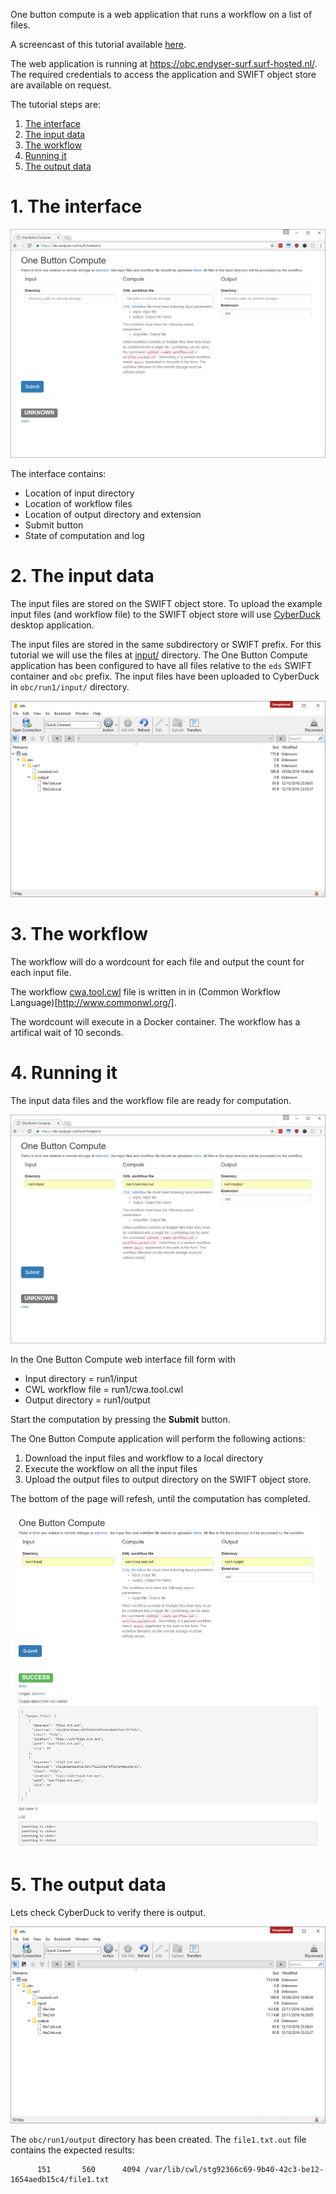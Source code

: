 One button compute is a web application that runs a workflow on a list of files.

A screencast of this tutorial available [here](https://www.youtube.com/watch?v=WOjkQ4Y5ouc).

The web application is running at https://obc.endyser-surf.surf-hosted.nl/.
The required credentials to access the application and SWIFT object store are available on request.

The tutorial steps are:
1. [The interface](#the-interface)
2. [The input data](#the-input-data)
3. [The workflow](#the-workflow)
4. [Running it](#running-it)
5. [The output data](#the-output-data)

# 1. The interface

![One Button Compute Interface](interface.png "One Button Compute Interface")

The interface contains:

* Location of input directory
* Location of workflow files
* Location of output directory and extension
* Submit button
* State of computation and log

# 2. The input data

The input files are stored on the SWIFT object store. 
To upload the example input files (and workflow file) to the SWIFT object store will use [CyberDuck](https://cyberduck.io/) desktop application.

The input files are stored in the same subdirectory or SWIFT prefix. 
For this tutorial we will use the files at [input/](input/) directory. 
The One Button Compute application has been configured to have all files relative to the `eds` SWIFT container and `obc` prefix. 
The input files have been uploaded to CyberDuck in `obc/run1/input/` directory.

![CyberDuck input files](cyberduck-input.png "CyberDuck input files")

# 3. The workflow

The workflow will do a wordcount for each file and output the count for each input file.

The workflow [cwa.tool.cwl](https://github.com/surf-eds/one-button-compute/blob/master/example/cwa.tool.cwl) file is written in
in (Common Workflow Language)[http://www.commonwl.org/]. 

The wordcount will execute in a Docker container.
The workflow has a artifical wait of 10 seconds.

# 4. Running it

The input data files and the workflow file are ready for computation.

![Filled form](filled-form.png "Filled form")

In the One Button Compute web interface fill form with

* Input directory = run1/input
* CWL workflow file = run1/cwa.tool.cwl
* Output directory = run1/output

Start the computation by pressing the **Submit** button.

The One Button Compute application will perform the following actions:

1. Download the input files and workflow to a local directory
2. Execute the workflow on all the input files
3. Upload the output files to output directory on the SWIFT object store.

The bottom of the page will refesh, until the computation has completed.

![Completed computation](done.png "Completed computation")

# 5. The output data

Lets check CyberDuck to verify there is output.

 ![CyberDuck output files](cyberduck-output.png "CyberDuck output files")

The `obc/run1/output` directory has been created.
The `file1.txt.out` file contains the expected results:
```
      151       560      4094 /var/lib/cwl/stg92366c69-9b40-42c3-be12-1654aedb15c4/file1.txt
```

